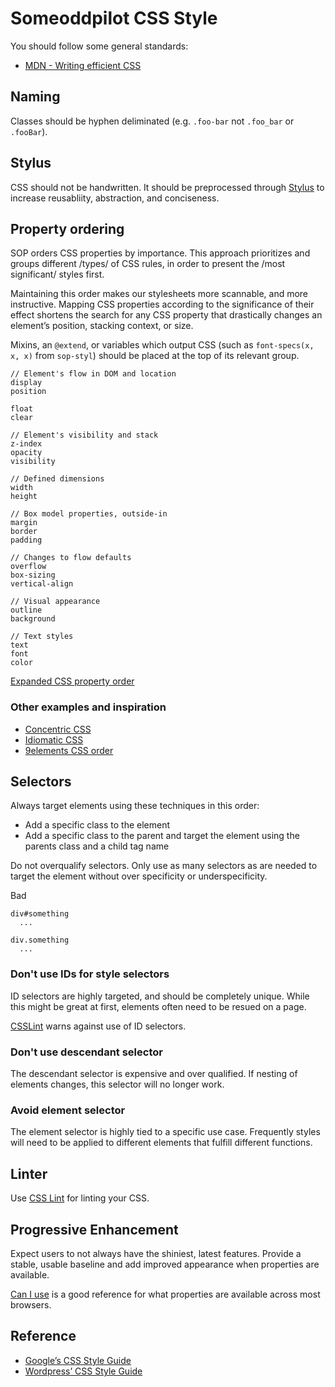 # Someoddpilot CSS Style

You should follow some general standards:

* [MDN - Writing efficient CSS][refMDNCSS]

## Naming

Classes should be hyphen deliminated (e.g. `.foo-bar` not `.foo_bar` or `.fooBar`).

## Stylus

CSS should not be handwritten. It should be preprocessed through [Stylus](http://learnboost.github.io/stylus/) to increase reusabliity, abstraction, and conciseness.

## Property ordering

SOP orders CSS properties by importance. This approach prioritizes and groups different /types/ of CSS rules, in order to present the /most significant/ styles first.

Maintaining this order makes our stylesheets more scannable, and more instructive. Mapping CSS properties according to the significance of their effect shortens the search for any CSS property that drastically changes an element’s position, stacking context, or size.

Mixins, an `@extend`, or variables which output CSS (such as `font-specs(x, x, x)` from `sop-styl`) should be placed at the top of its relevant group.

```
// Element's flow in DOM and location
display
position

float
clear

// Element's visibility and stack
z-index
opacity
visibility

// Defined dimensions
width
height

// Box model properties, outside-in
margin
border
padding

// Changes to flow defaults
overflow
box-sizing
vertical-align

// Visual appearance
outline
background

// Text styles
text
font
color
```


[Expanded CSS property order](https://github.com/SomeoddpilotInc/Someoddpilot-Coding-Style/blob/master/index.styl)

### Other examples and inspiration
* [Concentric CSS](https://github.com/brandon-rhodes/Concentric-CSS/blob/master/style.css)
* [Idiomatic CSS](https://github.com/necolas/idiomatic-css)
* [9elements CSS order](http://9elements.com/css-rule-order/)

## Selectors

Always target elements using these techniques in this order:

* Add a specific class to the element
* Add a specific class to the parent and target the element using the parents class and a child tag name

Do not overqualify selectors. Only use as many selectors as are needed to target the element without over specificity or underspecificity.

Bad
```
div#something
  ...

div.something
  ...
```

### Don't use IDs for style selectors

ID selectors are highly targeted, and should be completely unique. While this might be great at first, elements often need to be resued on a page.

[CSSLint][cssLintID] warns against use of ID selectors.

### Don't use descendant selector

The descendant selector is expensive and over qualified. If nesting of elements changes, this selector will no longer work.

### Avoid element selector

The element selector is highly tied to a specific use case. Frequently styles will need to be applied to different elements that fulfill different functions.

## Linter

Use [CSS Lint][cssLint] for linting your CSS.

## Progressive Enhancement

Expect users to not always have the shiniest, latest features. Provide a stable, usable baseline and add improved appearance when properties are available.

[Can I use](http://caniuse.com/) is a good reference for what properties are available across most browsers.

## Reference

* [Google’s CSS Style Guide](https://google-styleguide.googlecode.com/svn/trunk/htmlcssguide.xml)
* [Wordpress’ CSS Style Guide](http://make.wordpress.org/core/handbook/coding-standards/css/)

 [cssLint]: http://csslint.net/about.html
 [cssLintID]: https://github.com/stubbornella/csslint/wiki/Disallow-IDs-in-selectors
 [wpCSS]: http://make.wordpress.org/core/handbook/coding-standards/css/#property-ordering
 [refMDNCSS]: https://developer.mozilla.org/en-US/docs/Web/Guide/CSS/Writing_efficient_CSS
 [bootstrap]: https://github.com/twbs/bootstrap
 [bootstrapSass]: https://github.com/twbs/bootstrap-sass
